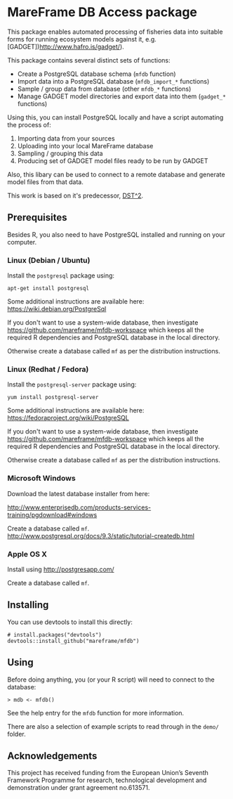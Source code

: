 MareFrame DB Access package
===========================

This package enables automated processing of fisheries data into suitable forms
for running ecosystem models against it, e.g. [GADGET])http://www.hafro.is/gadget/).

This package contains several distinct sets of functions:

* Create a PostgreSQL database schema (``mfdb`` function)
* Import data into a PostgreSQL database (``mfdb_import_*`` functions)
* Sample / group data from database (other ``mfdb_*`` functions)
* Manage GADGET model directories and export data into them (``gadget_*`` functions)

Using this, you can install PostgreSQL locally and have a script automating the
process of:

1. Importing data from your sources
2. Uploading into your local MareFrame database
3. Sampling / grouping this data
4. Producing set of GADGET model files ready to be run by GADGET

Also, this libary can be used to connect to a remote database and generate
model files from that data.

This work is based on it's predecessor, [DST^2](http://www.hafro.is/dst2/).

Prerequisites
-------------

Besides R, you also need to have PostgreSQL installed and running on your computer.

### Linux (Debian / Ubuntu)

Install the ``postgresql`` package using:

    apt-get install postgresql

Some additional instructions are available here: https://wiki.debian.org/PostgreSql

If you don't want to use a system-wide database, then investigate https://github.com/mareframe/mfdb-workspace
which keeps all the required R dependencies and PostgreSQL database in the local directory.

Otherwise create a database called ``mf`` as per the distribution instructions.

### Linux (Redhat / Fedora)

Install the ``postgresql-server`` package using:

    yum install postgresql-server

Some additional instructions are available here: https://fedoraproject.org/wiki/PostgreSQL

If you don't want to use a system-wide database, then investigate https://github.com/mareframe/mfdb-workspace
which keeps all the required R dependencies and PostgreSQL database in the local directory.

Otherwise create a database called ``mf`` as per the distribution instructions.

### Microsoft Windows

Download the latest database installer from here:

http://www.enterprisedb.com/products-services-training/pgdownload#windows

Create a database called ``mf``. http://www.postgresql.org/docs/9.3/static/tutorial-createdb.html

### Apple OS X

Install using http://postgresapp.com/

Create a database called ``mf``.

Installing
----------

You can use devtools to install this directly:

    # install.packages("devtools")
    devtools::install_github("mareframe/mfdb")

Using
-----

Before doing anything, you (or your R script) will need to connect to the
database:

    > mdb <- mfdb()

See the help entry for the ``mfdb`` function for more information.

There are also a selection of example scripts to read through in the ``demo/``
folder.

Acknowledgements
----------------

This project has received funding from the European Union’s Seventh Framework
Programme for research, technological development and demonstration under grant
agreement no.613571.
